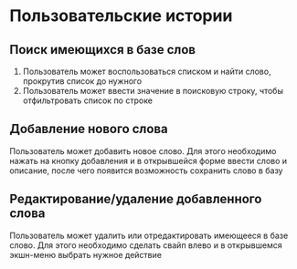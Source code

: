 # Пользовательские истории
## Поиск имеющихся в базе слов
1. Пользователь может воспользоваться списком и найти слово, прокрутив список до нужного
2. Пользователь может ввести значение в поисковую строку, чтобы отфильтровать список по строке

## Добавление нового слова
Пользователь может добавить новое слово. Для этого необходимо нажать на кнопку добавления и в открывшейся форме ввести слово и описание, после чего появится возможность сохранить слово в базу

## Редактирование/удаление добавленного слова
Пользователь может удалить или отредактировать имеющееся в базе слово. Для этого необходимо сделать свайп влево и в открывшемся экшн-меню выбрать нужное действие